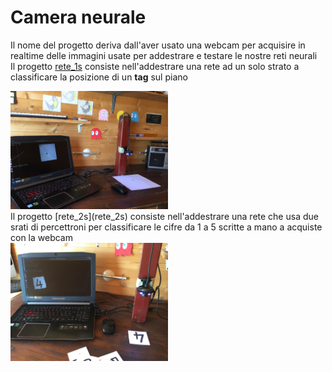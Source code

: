 # Camera neurale
Il nome del progetto deriva dall'aver usato una webcam per acquisire in realtime delle immagini usate per addestrare e testare le nostre reti neurali
<br>
Il progetto [rete_1s](rete_1s) consiste nell'addestrare  una rete ad un solo strato a classificare la posizione di un **tag** sul piano
<div>
<img width=50% src=IMG_0132.JPG>
<div>
Il progetto [rete_2s](rete_2s) consiste nell'addestrare  una rete che usa due srati di percettroni per classificare le cifre da 1 a 5 scritte a mano a acquiste con la webcam
<div>
<img width=50% src=IMG_0139.JPG>
<div>
